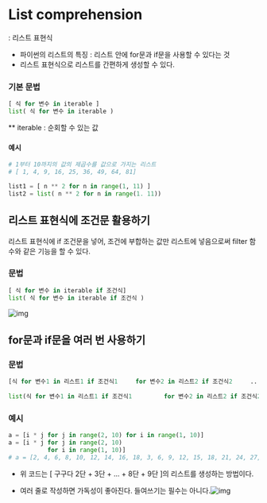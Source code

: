 # List comprehension

: 리스트 표현식

- 파이썬의 리스트의 특징 : 리스트 안에 for문과 if문을 사용할 수 있다는 것
- 리스트 표현식으로 리스트를 간편하게 생성할 수 있다.

### 기본 문법

```python
[ 식 for 변수 in iterable ]
list( 식 for 변수 in iterable )
```

** iterable : 순회할 수 있는 값



#### 예시

```python
# 1부터 10까지의 값의 제곱수를 값으로 가지는 리스트
# [ 1, 4, 9, 16, 25, 36, 49, 64, 81]

list1 = [ n ** 2 for n in range(1, 11) ]
list2 = list( n ** 2 for n in range(1. 11))
```



## 리스트 표현식에 조건문 활용하기

리스트 표현식에 if 조건문을 넣어, 조건에 부합하는 값만 리스트에 넣음으로써 filter 함수와 같은 기능을 할 수 있다.



### 문법

```python
[ 식 for 변수 in iterable if 조건식]
list( 식 for 변수 in iterable if 조건식 )
```

![img](https://dojang.io/pluginfile.php/13698/mod_page/content/2/022017.png)

## for문과 if문을 여러 번 사용하기

### 문법

```python
[식 for 변수1 in 리스트1 if 조건식1     for 변수2 in 리스트2 if 조건식2     ...     for 변수n in 리스트n if 조건식n]
 
list(식 for 변수1 in 리스트1 if 조건식1         for 변수2 in 리스트2 if 조건식2         ...         for 변수n in 리스트n if 조건식n)
```



### 예시

```python
a = [i * j for j in range(2, 10) for i in range(1, 10)]
a = [i * j for j in range(2, 10)
           for i in range(1, 10)]
# a = [2, 4, 6, 8, 10, 12, 14, 16, 18, 3, 6, 9, 12, 15, 18, 21, 24, 27, 4, 8, 12, 16, 20, 24, 28, 32, 36, 5, 10, 15, 20, 25, 30, 35, 40, 45, 6, 12, 18, 24, 30, 36, 42, 48, 54, 7, 14, 21, 28, 35, 42, 49, 56, 63, 8, 16, 24, 32, 40, 48, 56, 64, 72, 9, 18, 27, 36, 45, 54, 63, 72, 81]
```

- 위 코드는 [ 구구다 2단 + 3단 + ... + 8단 + 9단 ]의 리스트를 생성하는 방법이다.

- 여러 줄로 작성하면 가독성이 좋아진다. 들여쓰기는 필수는 아니다.![img](https://dojang.io/pluginfile.php/13698/mod_page/content/2/022018.png)